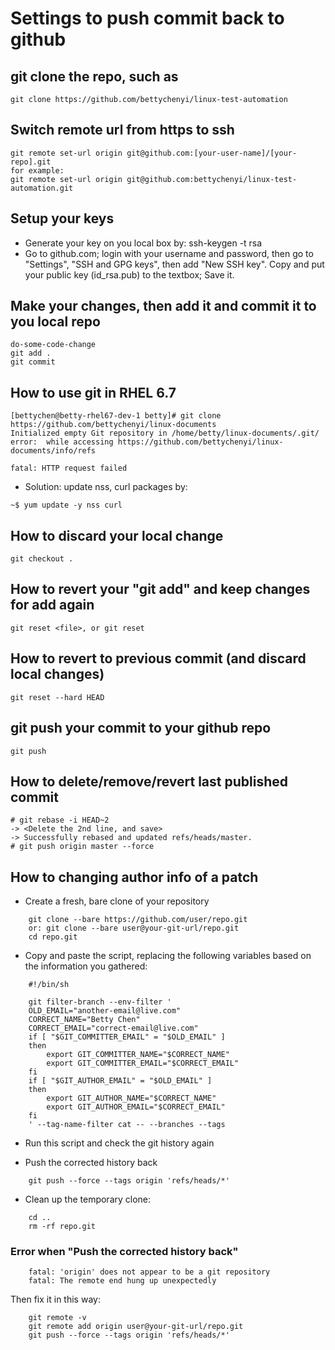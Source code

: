 # Settings to push commit back to github
## git clone the repo, such as 
	git clone https://github.com/bettychenyi/linux-test-automation 

## Switch remote url from https to ssh
	git remote set-url origin git@github.com:[your-user-name]/[your-repo].git
	for example:
	git remote set-url origin git@github.com:bettychenyi/linux-test-automation.git

## Setup your keys
* Generate your key on you local box by:
	ssh-keygen -t rsa
* Go to github.com; login with your username and password, then go to "Settings", "SSH and GPG keys", then add "New SSH key". Copy and put your public key (id_rsa.pub) to the textbox; Save it.

## Make your changes, then add it and commit it to you local repo
	do-some-code-change
	git add .
	git commit

## How to use git in RHEL 6.7
```
[bettychen@betty-rhel67-dev-1 betty]# git clone https://github.com/bettychenyi/linux-documents
Initialized empty Git repository in /home/betty/linux-documents/.git/
error:  while accessing https://github.com/bettychenyi/linux-documents/info/refs

fatal: HTTP request failed

```
* Solution: update nss, curl packages by:

```~$ yum update -y nss curl```

## How to discard your local change
	git checkout .

## How to revert your "git add" and keep changes for add again
	git reset <file>, or git reset

## How to revert to previous commit (and discard local changes)
	git reset --hard HEAD

## git push your commit to your github repo
	git push
	
## How to delete/remove/revert last published commit
	# git rebase -i HEAD~2
	-> <Delete the 2nd line, and save>
	-> Successfully rebased and updated refs/heads/master.
	# git push origin master --force
		
## How to changing author info of a patch
* Create a fresh, bare clone of your repository
```
	git clone --bare https://github.com/user/repo.git
	or: git clone --bare user@your-git-url/repo.git
	cd repo.git
```
* Copy and paste the script, replacing the following variables based on the information you gathered:
```
	#!/bin/sh

	git filter-branch --env-filter '
	OLD_EMAIL="another-email@live.com"
	CORRECT_NAME="Betty Chen"
	CORRECT_EMAIL="correct-email@live.com"
	if [ "$GIT_COMMITTER_EMAIL" = "$OLD_EMAIL" ]
	then
	    export GIT_COMMITTER_NAME="$CORRECT_NAME"
	    export GIT_COMMITTER_EMAIL="$CORRECT_EMAIL"
	fi
	if [ "$GIT_AUTHOR_EMAIL" = "$OLD_EMAIL" ]
	then
	    export GIT_AUTHOR_NAME="$CORRECT_NAME"
	    export GIT_AUTHOR_EMAIL="$CORRECT_EMAIL"
	fi
	' --tag-name-filter cat -- --branches --tags
```
* Run this script and check the git history again

* Push the corrected history back
```
	git push --force --tags origin 'refs/heads/*'
```

* Clean up the temporary clone:
```
	cd ..
	rm -rf repo.git
```

### Error when "Push the corrected history back"
```
	fatal: 'origin' does not appear to be a git repository
	fatal: The remote end hung up unexpectedly
```
Then fix it in this way:
```
	git remote -v
	git remote add origin user@your-git-url/repo.git
	git push --force --tags origin 'refs/heads/*'
```

